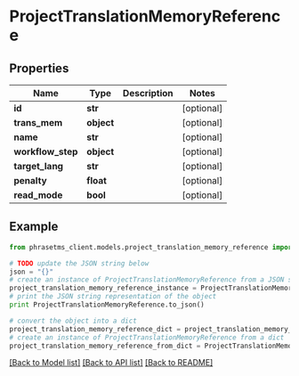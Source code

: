 # ProjectTranslationMemoryReference

## Properties

| Name              | Type       | Description | Notes      |
| ----------------- | ---------- | ----------- | ---------- |
| **id**            | **str**    |             | [optional] |
| **trans_mem**     | **object** |             | [optional] |
| **name**          | **str**    |             | [optional] |
| **workflow_step** | **object** |             | [optional] |
| **target_lang**   | **str**    |             | [optional] |
| **penalty**       | **float**  |             | [optional] |
| **read_mode**     | **bool**   |             | [optional] |

## Example

```python
from phrasetms_client.models.project_translation_memory_reference import ProjectTranslationMemoryReference

# TODO update the JSON string below
json = "{}"
# create an instance of ProjectTranslationMemoryReference from a JSON string
project_translation_memory_reference_instance = ProjectTranslationMemoryReference.from_json(json)
# print the JSON string representation of the object
print ProjectTranslationMemoryReference.to_json()

# convert the object into a dict
project_translation_memory_reference_dict = project_translation_memory_reference_instance.to_dict()
# create an instance of ProjectTranslationMemoryReference from a dict
project_translation_memory_reference_from_dict = ProjectTranslationMemoryReference.from_dict(project_translation_memory_reference_dict)
```

[[Back to Model list]](../README.md#documentation-for-models) [[Back to API list]](../README.md#documentation-for-api-endpoints) [[Back to README]](../README.md)
